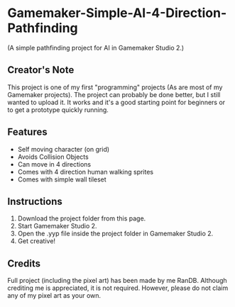 # Gamemaker-Simple-AI-4-Direction-Pathfinding
(A simple pathfinding project for AI in Gamemaker Studio 2.)

Creator's Note
----------
This project is one of my first "programming" projects (As are most of my Gamemaker projects). The project can probably be done better, but I still wanted to upload it. It works and it's a good starting point for beginners or to get a prototype quickly running.

Features
----------
- Self moving character (on grid)
- Avoids Collision Objects
- Can move in 4 directions
- Comes with 4 direction human walking sprites
- Comes with simple wall tileset

Instructions
----------
1. Download the project folder from this page.
2. Start Gamemaker Studio 2. 
3. Open the .yyp file inside the project folder in Gamemaker Studio 2. 
4. Get creative!

Credits
----------
Full project (including the pixel art) has been made by me RanDB.  Although crediting me is appreciated, it is not required. However, please do not claim any of my pixel art as your own.
